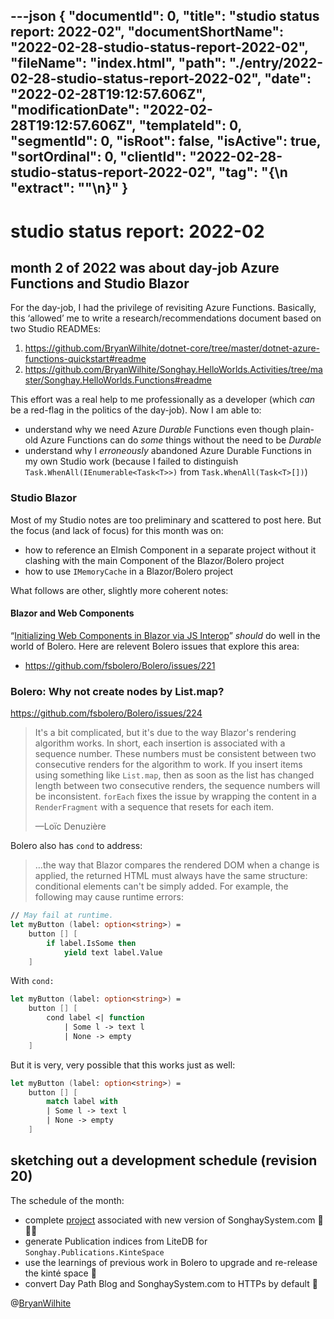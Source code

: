 ---json
{
  "documentId": 0,
  "title": "studio status report: 2022-02",
  "documentShortName": "2022-02-28-studio-status-report-2022-02",
  "fileName": "index.html",
  "path": "./entry/2022-02-28-studio-status-report-2022-02",
  "date": "2022-02-28T19:12:57.606Z",
  "modificationDate": "2022-02-28T19:12:57.606Z",
  "templateId": 0,
  "segmentId": 0,
  "isRoot": false,
  "isActive": true,
  "sortOrdinal": 0,
  "clientId": "2022-02-28-studio-status-report-2022-02",
  "tag": "{\n  \"extract\": \"\"\n}"
}
---

# studio status report: 2022-02

## month 2 of 2022 was about day-job Azure Functions and Studio Blazor

For the day-job, I had the privilege of revisiting Azure Functions. Basically, this ‘allowed’ me to write a research/recommendations document based on two Studio READMEs:

1. <https://github.com/BryanWilhite/dotnet-core/tree/master/dotnet-azure-functions-quickstart#readme>
2. <https://github.com/BryanWilhite/Songhay.HelloWorlds.Activities/tree/master/Songhay.HelloWorlds.Functions#readme>

This effort was a real help to me professionally as a developer (which _can_ be a red-flag in the politics of the day-job). Now I am able to:

- understand why we need Azure _Durable_ Functions even though plain-old Azure Functions can do _some_ things without the need to be _Durable_
- understand why I _erroneously_ abandoned Azure Durable Functions in my own Studio work (because I failed to distinguish `Task.WhenAll(IEnumerable<Task<T>>)` from `Task.WhenAll(Task<T>[])`)

### Studio Blazor

Most of my Studio notes are too preliminary and scattered to post here. But the focus (and lack of focus) for this month was on:

- how to reference an Elmish Component in a separate project without it clashing with the main Component of the Blazor/Bolero project
- how to use `IMemoryCache` in a Blazor/Bolero project

What follows are other, slightly more coherent notes:

#### Blazor and Web Components

“[Initializing Web Components in Blazor via JS Interop](https://www.thomasclaudiushuber.com/2020/02/14/initializing-web-components-in-blazor-via-js-interop/)” _should_ do well in the world of Bolero. Here are relevent Bolero issues that explore this area:

- <https://github.com/fsbolero/Bolero/issues/221>

### Bolero: Why not create nodes by List.map?

<https://github.com/fsbolero/Bolero/issues/224>

>It's a bit complicated, but it's due to the way Blazor's rendering algorithm works. In short, each insertion is associated with a sequence number. These numbers must be consistent between two consecutive renders for the algorithm to work. If you insert items using something like `List.map`, then as soon as the list has changed length between two consecutive renders, the sequence numbers will be inconsistent. `forEach` fixes the issue by wrapping the content in a `RenderFragment` with a sequence that resets for each item.
>
>—Loïc Denuzière

Bolero also has `cond` to address:

>…the way that Blazor compares the rendered DOM when a change is applied, the returned HTML must always have the same structure: conditional elements can't be simply added. For example, the following may cause runtime errors:

```fsharp
// May fail at runtime.
let myButton (label: option<string>) =
    button [] [
        if label.IsSome then
            yield text label.Value
    ]
```

With `cond:`

```fsharp
let myButton (label: option<string>) =
    button [] [
        cond label <| function
            | Some l -> text l
            | None -> empty
    ]
```

But it is very, very possible that this works just as well:

```fsharp
let myButton (label: option<string>) =
    button [] [
        match label with
        | Some l -> text l
        | None -> empty
    ]
```

## sketching out a development schedule (revision 20)

The schedule of the month:

- complete [project](https://github.com/BryanWilhite/songhay-dashboard/projects/1) associated with new version of SonghaySystem.com 📜🚜🔨
- generate Publication indices from LiteDB for `Songhay.Publications.KinteSpace`
- use the learnings of previous work in Bolero to upgrade and re-release the kinté space 🚀
- convert Day Path Blog and SonghaySystem.com to HTTPs by default 🔐

@[BryanWilhite](https://twitter.com/BryanWilhite)
